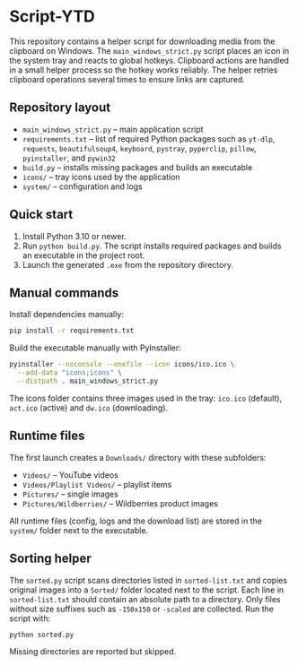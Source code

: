# Script-YTD

This repository contains a helper script for downloading media from the
clipboard on Windows. The `main_windows_strict.py` script places an icon in the
system tray and reacts to global hotkeys. Clipboard actions are handled in a
small helper process so the hotkey works reliably. The helper retries clipboard
operations several times to ensure links are captured.

## Repository layout

- `main_windows_strict.py` – main application script
- `requirements.txt` – list of required Python packages such as
  `yt-dlp`, `requests`, `beautifulsoup4`, `keyboard`, `pystray`,
  `pyperclip`, `pillow`, `pyinstaller`, and `pywin32`
- `build.py` – installs missing packages and builds an executable
- `icons/` – tray icons used by the application
- `system/` – configuration and logs

## Quick start

1. Install Python 3.10 or newer.
2. Run `python build.py`.
   The script installs required packages and builds an executable in the project root.
3. Launch the generated `.exe` from the repository directory.

## Manual commands

Install dependencies manually:

```bash
pip install -r requirements.txt
```

Build the executable manually with PyInstaller:

```bash
pyinstaller --noconsole --onefile --icon icons/ico.ico \
  --add-data "icons;icons" \
  --distpath . main_windows_strict.py
```

The icons folder contains three images used in the tray:
`ico.ico` (default), `act.ico` (active) and `dw.ico` (downloading).

## Runtime files

The first launch creates a `Downloads/` directory with these subfolders:

- `Videos/` – YouTube videos
- `Videos/Playlist Videos/` – playlist items
- `Pictures/` – single images
- `Pictures/Wildberries/` – Wildberries product images

All runtime files (config, logs and the download list) are stored in the `system/` folder next to the executable.

## Sorting helper

The `sorted.py` script scans directories listed in `sorted-list.txt` and copies
original images into a `Sorted/` folder located next to the script. Each line
in `sorted-list.txt` should contain an absolute path to a directory. Only files
without size suffixes such as `-150x150` or `-scaled` are collected. Run the
script with:

```bash
python sorted.py
```

Missing directories are reported but skipped.
